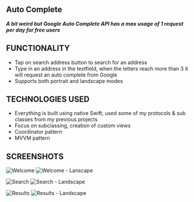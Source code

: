 ## Auto Complete

***A bit weird but Google Auto Complete API has a max usage of 1 request per day for free users***

## FUNCTIONALITY

- Tap on search address button to search for an address
- Type in an address in the textfield, when the letters reach more than 3 it will request an auto complete from Google
- Supports both portrait and landscape modes

## TECHNOLOGIES USED

- Everything is built using native Swift, used some of my protocols & sub classes from my previous projects
- Focus on subclassing, creation of custom views
- Coordinator pattern
- MVVM pattern

## SCREENSHOTS

![Welcome](https://github.com/RushanB/AutoComplete/blob/master/Screenshots/welcome-port.png)
![Welcome - Lanscape](https://github.com/RushanB/AutoComplete/blob/master/Screenshots/welcome-land.png)

![Search](https://github.com/RushanB/AutoComplete/blob/master/Screenshots/search-port.png)
![Search - Landscape](https://github.com/RushanB/AutoComplete/blob/master/Screenshots/search-land.png)

![Results](https://github.com/RushanB/AutoComplete/blob/master/Screenshots/results-port.png)
![Results - Landscape](https://github.com/RushanB/AutoComplete/blob/master/Screenshots/results-land.png)
